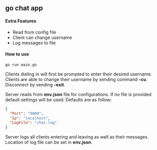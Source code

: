 ## go chat app

#### Extra Features
- Read from config file
- Client can change username
- Log messages to file

#### How to use
```
go run main.go
```

Clients dialing in will first be prompted to enter their desired username. Clients are able to change their username by sending command **-cu**. Disconnect by sending **-exit**.

Server reads from **env.json** file for configurations. If no file is provided default settings will be used. Defaults are as follow:

```json
{
  "Port": "9000",
  "Ip": "localhost",
  "LogFile": "chat.log"
}
```

Server logs all clients entering and leaving as well as their messages. Location of log file can be set in **env.json**.
